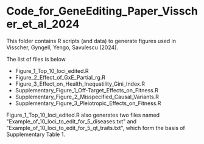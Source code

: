 # Code_for_GeneEditing_Paper_Visscher_et_al_2024
This folder contains R scripts (and data) to generate figures used in Visscher, Gyngell, Yengo, Savulescu (2024).

The list of files is below
- Figure_1_Top_10_loci_edited.R
- Figure_2_Effect_of_GxE_Partial_rg.R
- Figure_3_Effect_on_Health_Inequatility_Gini_Index.R
- Supplementary_Figure_1_Off-Target_Effects_on_Fitness.R
- Supplementary_Figure_2_Misspecified_Causal_Variants.R
- Supplementary_Figure_3_Pleiotropic_Effects_on_Fitness.R

Figure_1_Top_10_loci_edited.R also generates two files named "Example_of_10_loci_to_edit_for_5_diseases.txt" and "Example_of_10_loci_to_edit_for_5_qt_traits.txt", which form the basis of Supplementary Table 1.

